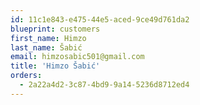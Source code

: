 ```yaml
---
id: 11c1e843-e475-44e5-aced-9ce49d761da2
blueprint: customers
first_name: Himzo
last_name: Šabić
email: himzosabic501@gmail.com
title: 'Himzo Šabić'
orders:
  - 2a22a4d2-3c87-4bd9-9a14-5236d8712ed4
---
```

